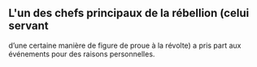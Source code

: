 ## L'un des chefs principaux de la rébellion (celui servant

d’une certaine manière de figure de proue à la révolte) a
pris part aux événements pour des raisons personnelles.